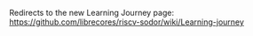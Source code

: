 Redirects to the new Learning Journey page:
https://github.com/librecores/riscv-sodor/wiki/Learning-journey